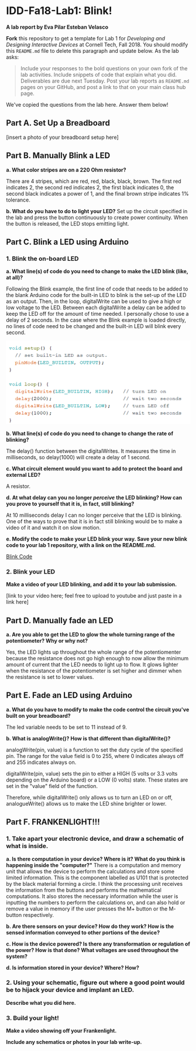 # IDD-Fa18-Lab1: Blink!

**A lab report by Eva Pilar Esteban Velasco**

**Fork** this repository to get a template for Lab 1 for *Developing and Designing Interactive Devices* at Cornell Tech, Fall 2018. You should modify this `README.md` file to delete this paragraph and update below. As the lab asks:

> Include your responses to the bold questions on your own fork of the lab activities. Include snippets of code that explain what you did. Deliverables are due next Tuesday. Post your lab reports as `README.md` pages on your GitHub, and post a link to that on your main class hub page.

We've copied the questions from the lab here. Answer them below!

## Part A. Set Up a Breadboard

[insert a photo of your breadboard setup here]


## Part B. Manually Blink a LED

**a. What color stripes are on a 220 Ohm resistor?**
 
 There are 4 stripes, which are red, red, black, black, brown. The first red indicates 2, the second red indicates 2, the first black indicates 0, the second black indicates a power of 1, and the final brown stripe indicates 1% tolerance. 
 
**b. What do you have to do to light your LED?**
Set up the circuit specified in the lab and press the button continuously to create power continuity. When the button is released, the LED stops emitting light.

## Part C. Blink a LED using Arduino

### 1. Blink the on-board LED

**a. What line(s) of code do you need to change to make the LED blink (like, at all)?**

Following the Blink example, the first line of code that needs to be added to the blank Arduino code for the built-in LED to blink is the set-up of the LED as an output. Then, in the loop, digitalWrite can be used to give a high or low voltage to the LED. Between each digitalWrite a delay can be added to keep the LED off for the amount of time needed. I personally chose to use a delay of 2 seconds. In the case where the Blink example is loaded directly, no lines of code need to be changed and the built-in LED will blink every second.

![Test](Inbuilt_Blink.png)

**b. What line(s) of code do you need to change to change the rate of blinking?**

The delay() function between the digitalWrites. It measures the time in milliseconds, so delay(1000) will create a delay of 1 second.

**c. What circuit element would you want to add to protect the board and external LED?**

A resistor. 
 
**d. At what delay can you no longer *perceive* the LED blinking? How can you prove to yourself that it is, in fact, still blinking?**

At 10 milliseconds delay I can no longer perceive that the LED is blinking. One of the ways to prove that it is in fact still blinking would be to make a video of it and watch it on slow motion.

**e. Modify the code to make your LED blink your way. Save your new blink code to your lab 1 repository, with a link on the README.md.**

[Blink Code](Blink_Lab1.ino)

### 2. Blink your LED

**Make a video of your LED blinking, and add it to your lab submission.**

[link to your video here; feel free to upload to youtube and just paste in a link here]


## Part D. Manually fade an LED

**a. Are you able to get the LED to glow the whole turning range of the potentiometer? Why or why not?**

Yes, the LED lights up throughout the whole range of the potentiomenter because the resistance does not go high enough to now allow the minimum amount of current that the LED needs to light up to flow. It glows lighter when the resistance of the potentiometer is set higher and dimmer when the resistance is set to lower values. 

## Part E. Fade an LED using Arduino

**a. What do you have to modify to make the code control the circuit you've built on your breadboard?**

The led variable needs to be set to 11 instead of 9.

**b. What is analogWrite()? How is that different than digitalWrite()?**

analogWrite(pin, value) is a function to set the duty cycle of the specified pin. The range for the value field is 0 to 255, where 0 indicates always off and 255 indicates always on.

digitalWrite(pin, value) sets the pin to either a HIGH (5 volts or 3.3 volts depending on the Arduino board) or a LOW (0 volts) state. These states are set in the "value" field of the function.

Therefore, while digitalWrite() only allows us to turn an LED on or off, analogueWrite() allows us to make the LED shine brighter or lower.

## Part F. FRANKENLIGHT!!!

### 1. Take apart your electronic device, and draw a schematic of what is inside. 

**a. Is there computation in your device? Where is it? What do you think is happening inside the "computer?"**
There is a computation and memory unit that allows the device to perform the calculations and store some limited information. This is the component labelled as U101 that is protected by the black material forming a circle.  I think the processing unit receives the information from the buttons and performs the mathematical computations. It also stores the necessary information while the user is inputting the numbers to perform the calculations on, and can also hold or remove a value in memory if the user presses the M+ button or the M- button respectively.

**b. Are there sensors on your device? How do they work? How is the sensed information conveyed to other portions of the device?**

**c. How is the device powered? Is there any transformation or regulation of the power? How is that done? What voltages are used throughout the system?**


**d. Is information stored in your device? Where? How?**

### 2. Using your schematic, figure out where a good point would be to hijack your device and implant an LED.

**Describe what you did here.**

### 3. Build your light!

**Make a video showing off your Frankenlight.**

**Include any schematics or photos in your lab write-up.**
